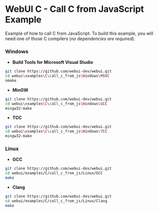 
# WebUI C - Call C from JavaScript Example

Example of how to call C from JavaScript. To build this example, you will need one of those C compilers (*no dependencies are required*).

### Windows

- **Build Tools for Microsoft Visual Studio**
```sh
git clone https://github.com/webui-dev/webui.git
cd webui\examples\C\call_c_from_js\Windows\MSVC
nmake
```

- **MinGW**
```sh
git clone https://github.com/webui-dev/webui.git
cd webui\examples\C\call_c_from_js\Windows\GCC
mingw32-make
```

- **TCC**
```sh
git clone https://github.com/webui-dev/webui.git
cd webui\examples\C\call_c_from_js\Windows\TCC
mingw32-make
```

### Linux

- **GCC**
```sh
git clone https://github.com/webui-dev/webui.git
cd webui/examples/C/call_c_from_js/Linux/GCC
make
```

- **Clang**
```sh
git clone https://github.com/webui-dev/webui.git
cd webui/examples/C/call_c_from_js/Linux/Clang
make
```
